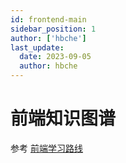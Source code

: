 ```yaml
---
id: frontend-main
sidebar_position: 1
author: ['hbche']
last_update:
  date: 2023-09-05
  author: hbche
---
```


# 前端知识图谱

参考 [前端学习路线](https://roadmap.sh/frontend)
